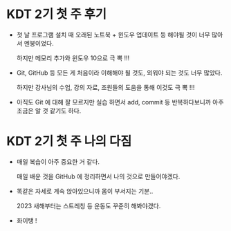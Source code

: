 

# KDT 2기 첫 주 후기

- 첫 날 프로그램 설치 때 오래된 노트북 + 윈도우 업데이트 등 해야될 것이 너무 많아서 멘붕이었다.

    하지만 메모리 추가와 윈도우 10으로 극 뽁 !!!

- Git, GitHub 등 모든 게 처음이라 이해해야 될 것도, 외워야 되는 것도 너무 많았다. 

    하지만 강사님의 수업, 강의 자료, 조원들의 도움을 통해 이것도 극 뽁 !!!

- 아직도 Git 에 대해 잘 모르지만 실습 하면서 add, commit 등 반복하다보니까 
아주 조금은 알 것 같기도 하다.

# KDT 2기 첫 주 나의 다짐

- 매일 복습이 아주 중요한 거 같다. 

    매일 배운 것을 GitHub 에 정리하면서 나의 것으로 만들어야겠다.

- 똑같은 자세로 계속 앉아있으니까 몸이 부서지는 기분..

    2023 새해부터는 스트레칭 등 운동도 꾸준히 해봐야겠다.

- 화이탱 !